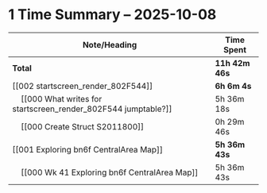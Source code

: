 # 1 Time Summary – 2025-10-08

| Note/Heading | Time Spent |
|--------------|------------|
| **Total** | **11h 42m 46s** |
| [[002 startscreen_render_802F544]] | **6h 6m 4s** |
| &nbsp;&nbsp;&nbsp;&nbsp;[[000 What writes for startscreen_render_802F544 jumptable?]] | 5h 36m 18s |
| &nbsp;&nbsp;&nbsp;&nbsp;[[000 Create Struct S2011800]] | 0h 29m 46s |
| [[001 Exploring bn6f CentralArea Map]] | **5h 36m 43s** |
| &nbsp;&nbsp;&nbsp;&nbsp;[[000 Wk 41 Exploring bn6f CentralArea Map]] | 5h 36m 43s |

